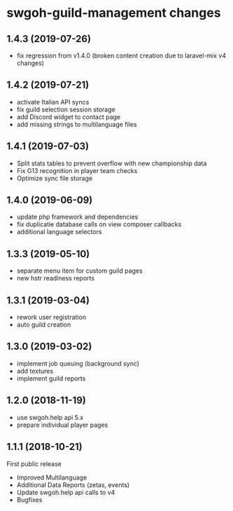 # swgoh-guild-management changes

## 1.4.3 (2019-07-26)
-   fix regression from v1.4.0 (broken content creation due to laravel-mix v4 changes)

## 1.4.2 (2019-07-21)

-   activate Italian API syncs
-   fix guild selection session storage
-   add Discord widget to contact page
-   add missing strings to multilanguage files

## 1.4.1 (2019-07-03)

-   Split stats tables to prevent overflow with new championship data
-   Fix G13 recognition in player team checks
-   Optimize sync file storage

## 1.4.0 (2019-06-09)

-   update php framework and dependencies
-   fix duplicatie database calls on view composer callbacks
-   additional language selectors

## 1.3.3 (2019-05-10)

-   separate menu item for custom guild pages
-   new hstr readiness reports

## 1.3.1 (2019-03-04)

-   rework user registration
-   auto guild creation

## 1.3.0 (2019-03-02)

-   implement job queuing (background sync)
-   add textures
-   implement guild reports

## 1.2.0 (2018-11-19)

-   use swgoh.help api 5.x
-   prepare individual player pages

## 1.1.1 (2018-10-21)

First public release

-   Improved Multilanguage
-   Additional Data Reports (zetas, events)
-   Update swgoh.help api calls to v4
-   Bugfixes
